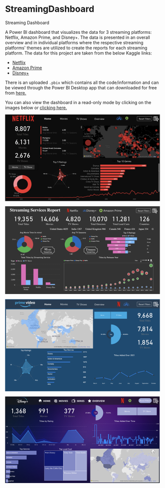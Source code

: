 # StreamingDashboard
Streaming Dashboard


A Power BI dashboard that visualizes the data for 3 streaming platforms: Netflix, Amazon Prime, and Disney+. The data is presented in an overall overview and in individual platforms where the respective streaming platforms' themes are utilized to create the reports for each streaming platform.  The data for this project are taken from the below Kaggle links:
- [Netflix](https://www.kaggle.com/datasets/shivamb/netflix-shows)
- [Amazon Prime](https://www.kaggle.com/datasets/shivamb/amazon-prime-movies-and-tv-shows)
- [Disney+](https://www.kaggle.com/datasets/shivamb/disney-movies-and-tv-shows)

There is an uploaded ```.pbix``` which contains all the code/information and can be viewed through the Power BI Desktop app that can downloaded for free from [here.](https://powerbi.microsoft.com/en-us/desktop/) 

You can also view the dashboard in a read-only mode by clicking on the images below or [clicking here.](https://app.powerbi.com/view?r=eyJrIjoiM2NkMmNmOWEtZTY3Zi00ZTM0LTk0MzYtMDA4ZGQ0NTEzOWQzIiwidCI6IjVkZjdiZmU4LWM2NmUtNDQ2NS05YTZiLTc2MzZmZDVjNmRkOCIsImMiOjZ9&pageName=ReportSection4da436b8fa9c90b0c93c)

[![StreamingReport](https://github.com/thebadcoder96/StreamingDashboard/blob/main/Netflix.png)](https://app.powerbi.com/view?r=eyJrIjoiM2NkMmNmOWEtZTY3Zi00ZTM0LTk0MzYtMDA4ZGQ0NTEzOWQzIiwidCI6IjVkZjdiZmU4LWM2NmUtNDQ2NS05YTZiLTc2MzZmZDVjNmRkOCIsImMiOjZ9&pageName=ReportSection4da436b8fa9c90b0c93c)

[![StreamingReport](https://github.com/thebadcoder96/StreamingDashboard/blob/main/Overall.png)](https://app.powerbi.com/view?r=eyJrIjoiM2NkMmNmOWEtZTY3Zi00ZTM0LTk0MzYtMDA4ZGQ0NTEzOWQzIiwidCI6IjVkZjdiZmU4LWM2NmUtNDQ2NS05YTZiLTc2MzZmZDVjNmRkOCIsImMiOjZ9&pageName=ReportSection4da436b8fa9c90b0c93c)

[![StreamingReport](https://github.com/thebadcoder96/StreamingDashboard/blob/main/Amazon.png)](https://app.powerbi.com/view?r=eyJrIjoiM2NkMmNmOWEtZTY3Zi00ZTM0LTk0MzYtMDA4ZGQ0NTEzOWQzIiwidCI6IjVkZjdiZmU4LWM2NmUtNDQ2NS05YTZiLTc2MzZmZDVjNmRkOCIsImMiOjZ9&pageName=ReportSection4da436b8fa9c90b0c93c)

[![StreamingReport](https://github.com/thebadcoder96/StreamingDashboard/blob/main/Disney.png)](https://app.powerbi.com/view?r=eyJrIjoiM2NkMmNmOWEtZTY3Zi00ZTM0LTk0MzYtMDA4ZGQ0NTEzOWQzIiwidCI6IjVkZjdiZmU4LWM2NmUtNDQ2NS05YTZiLTc2MzZmZDVjNmRkOCIsImMiOjZ9&pageName=ReportSection4da436b8fa9c90b0c93c)

